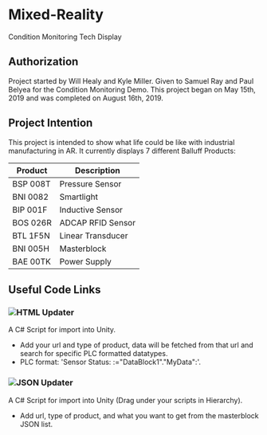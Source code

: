 # Mixed-Reality
Condition Monitoring Tech Display
## Authorization
Project started by Will Healy and Kyle Miller. Given to Samuel Ray and Paul Belyea for the Condition Monitoring Demo. This project began on May 15th, 2019 and was completed on August 16th, 2019.
## Project Intention
This project is intended to show what life could be like with industrial manufacturing in AR. It currently displays 7 different Balluff Products:

Product | Description
-------- | ----------
BSP 008T | Pressure Sensor
BNI 0082 | Smartlight
BIP 001F | Inductive Sensor
BOS 026R | ADCAP RFID Sensor
BTL 1F5N | Linear Transducer
BNI 005H | Masterblock
BAE 00TK | Power Supply

## Useful Code Links
### ![HTML Updater](https://github.com/healyw/Mixed-Reality/blob/master/documentation-code/HtmlUpdater.cs)
A C# Script for import into Unity. 
- Add your url and type of product, data will be fetched from that url and search for specific PLC formatted datatypes. 
- PLC format: '<td>Sensor Status: :="DataBlock1"."MyData":</td>'.
### ![JSON Updater](https://github.com/healyw/Mixed-Reality/blob/master/documentation-code/JsonUpdater.cs)
A C# Script for import into Unity (Drag under your scripts in Hierarchy).
- Add url, type of product, and what you want to get from the masterblock JSON list.
